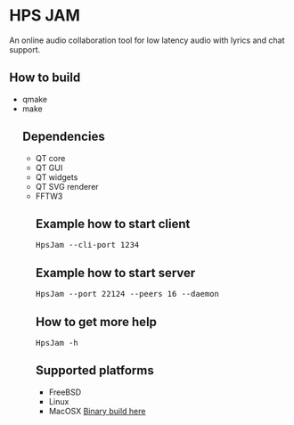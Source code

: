 # HPS JAM
An online audio collaboration tool for low latency audio with lyrics and chat support.

## How to build
<ul>
  <li>qmake</li>
  <li>make</li>
</pre>

## Dependencies
<ul>
  <li> QT core</li>
  <li> QT GUI</li>
  <li> QT widgets</li>
  <li> QT SVG renderer</li>
  <li>FFTW3</li>
</u>

## Example how to start client
<pre>
HpsJam --cli-port 1234
</pre>

## Example how to start server
<pre>
HpsJam --port 22124 --peers 16 --daemon
</pre>

## How to get more help
<pre>
HpsJam -h
</pre>

## Supported platforms
<ul>
  <li>FreeBSD</li>
  <li>Linux</li>
  <li>MacOSX <A HREF="http://home.selasky.org/privat/HpsJam.dmg">Binary build here</A></li>
</ul>
